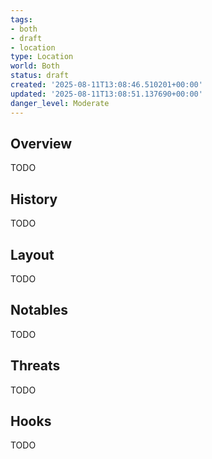 ```yaml
---
tags:
- both
- draft
- location
type: Location
world: Both
status: draft
created: '2025-08-11T13:08:46.510201+00:00'
updated: '2025-08-11T13:08:51.137690+00:00'
danger_level: Moderate
---
```



## Overview

TODO
## History

TODO
## Layout

TODO
## Notables

TODO
## Threats

TODO
## Hooks

TODO
